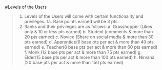#Levels of the Users 
> 1. Levels of the Users will come with certain functionality and privileges.
> 1a. Base points earned will be 3 pts.  
> 2. Ranks and their privileges are as follows: 
> a. Grasshopper (Likes only &  10 or less  pts earned)
> b. Student (comments & more than 20 pts earned)
> c. Novice (Share on social media & more than 30 pts earned)
> d. Apprentice(6 base pts per act  & more than 40 pts earned)
> e. Teacher(8 base pts per act & more than 60 pts earned)
> f. Monk (12 base pts per act & more than 75 pts earned)
> g. Elder(15 base pts per act & more than 100 pts earned)
> h. Nirvana (20 base pts per act & more than 150 pts earned) 
